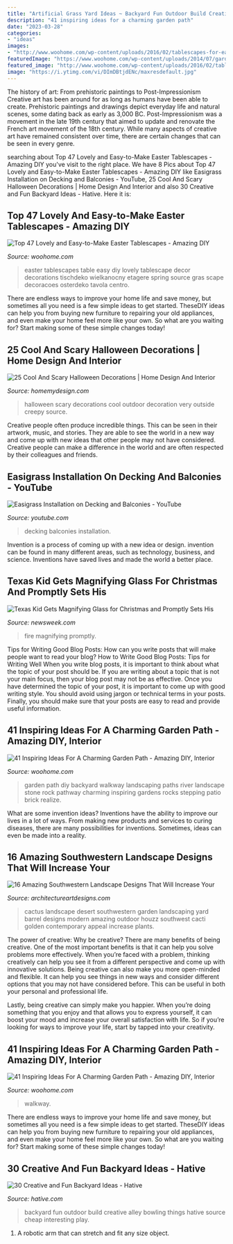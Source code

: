 ```yaml
---
title: "Artificial Grass Yard Ideas ~ Backyard Fun Outdoor Build Creative Alley Bowling Things Hative Source Cheap Interesting Play"
description: "41 inspiring ideas for a charming garden path"
date: "2023-03-28"
categories:
- "ideas"
images:
- "http://www.woohome.com/wp-content/uploads/2016/02/tablescapes-for-easter-03.jpg"
featuredImage: "https://www.woohome.com/wp-content/uploads/2014/07/garden-walkway-ideas-26.jpg"
featured_image: "http://www.woohome.com/wp-content/uploads/2016/02/tablescapes-for-easter-03.jpg"
image: "https://i.ytimg.com/vi/DImDBtjdENc/maxresdefault.jpg"
---
```



The history of art: From prehistoric paintings to Post-Impressionism
Creative art has been around for as long as humans have been able to create. Prehistoric paintings and drawings depict everyday life and natural scenes, some dating back as early as 3,000 BC. Post-Impressionism was a movement in the late 19th century that aimed to update and renovate the French art movement of the 18th century. While many aspects of creative art have remained consistent over time, there are certain changes that can be seen in every genre.

	

		
searching about Top 47 Lovely and Easy-to-Make Easter Tablescapes - Amazing DIY you've visit to the right place. We have 8 Pics about Top 47 Lovely and Easy-to-Make Easter Tablescapes - Amazing DIY like Easigrass Installation on Decking and Balconies - YouTube, 25 Cool And Scary Halloween Decorations | Home Design And Interior and also 30 Creative and Fun Backyard Ideas - Hative. Here it is:
		
    
## Top 47 Lovely And Easy-to-Make Easter Tablescapes - Amazing DIY

<img loading=lazy src="http://www.woohome.com/wp-content/uploads/2016/02/tablescapes-for-easter-03.jpg" onerror="this.onerror=null;this.src='https://tse3.mm.bing.net/th?id=OIP.BLlkrpIoUfHj2knmyx9iyQHaML&amp;pid=15.1';" alt="Top 47 Lovely and Easy-to-Make Easter Tablescapes - Amazing DIY">

_Source: woohome.com_

>easter tablescapes table easy diy lovely tablescape decor decorations tischdeko wielkanocny etagere spring source gras scape decoracoes osterdeko tavola centro. 

	

There are endless ways to improve your home life and save money, but sometimes all you need is a few simple ideas to get started. TheseDIY ideas can help you from buying new furniture to repairing your old appliances, and even make your home feel more like your own. So what are you waiting for? Start making some of these simple changes today!

    
## 25 Cool And Scary Halloween Decorations | Home Design And Interior

<img loading=lazy src="http://homemydesign.com/wp-content/uploads/2014/09/very-scary-outdoor-halloween-decoration.jpg" onerror="this.onerror=null;this.src='https://tse1.mm.bing.net/th?id=OIP.8h9LnNodX2fN2aqvqMtwewHaLE&amp;pid=15.1';" alt="25 Cool And Scary Halloween Decorations | Home Design And Interior">

_Source: homemydesign.com_

>halloween scary decorations cool outdoor decoration very outside creepy source. 

	

Creative people often produce incredible things. This can be seen in their artwork, music, and stories. They are able to see the world in a new way and come up with new ideas that other people may not have considered. Creative people can make a difference in the world and are often respected by their colleagues and friends.

    
## Easigrass Installation On Decking And Balconies - YouTube

<img loading=lazy src="https://i.ytimg.com/vi/DImDBtjdENc/maxresdefault.jpg" onerror="this.onerror=null;this.src='https://tse2.mm.bing.net/th?id=OIP.6uxUchHdD_Zi2wvdhn0U_QHaEK&amp;pid=15.1';" alt="Easigrass Installation on Decking and Balconies - YouTube">

_Source: youtube.com_

>decking balconies installation. 

	

Invention is a process of coming up with a new idea or design. invention can be found in many different areas, such as technology, business, and science. Inventions have saved lives and made the world a better place.

    
## Texas Kid Gets Magnifying Glass For Christmas And Promptly Sets His

<img loading=lazy src="https://d.newsweek.com/en/full/1556619/grass-fire.jpg" onerror="this.onerror=null;this.src='https://tse3.mm.bing.net/th?id=OIP.WJvBpbLew0nGIh34yWPYWgHaE8&amp;pid=15.1';" alt="Texas Kid Gets Magnifying Glass for Christmas and Promptly Sets His">

_Source: newsweek.com_

>fire magnifying promptly. 

	

Tips for Writing Good Blog Posts: How can you write posts that will make people want to read your blog?
How to Write Good Blog Posts: Tips for Writing Well
When you write blog posts, it is important to think about what the topic of your post should be.  If you are writing about a topic that is not your main focus, then your blog post may not be as effective.  Once you have determined the topic of your post, it is important to come up with good writing style.  You should avoid using jargon or technical terms in your posts.  Finally, you should make sure that your posts are easy to read and provide useful information.

    
## 41 Inspiring Ideas For A Charming Garden Path - Amazing DIY, Interior

<img loading=lazy src="http://www.woohome.com/wp-content/uploads/2014/07/garden-walkway-ideas-7.jpg" onerror="this.onerror=null;this.src='https://tse1.mm.bing.net/th?id=OIP.z7RxMdxq1FK6WFPUGFeS6QHaLH&amp;pid=15.1';" alt="41 Inspiring Ideas For A Charming Garden Path - Amazing DIY, Interior">

_Source: woohome.com_

>garden path diy backyard walkway landscaping paths river landscape stone rock pathway charming inspiring gardens rocks stepping patio brick realize. 

	

What are some invention ideas?
Inventions have the ability to improve our lives in a lot of ways. From making new products and services to curing diseases, there are many possibilities for inventions. Sometimes, ideas can even be made into a reality.

    
## 16 Amazing Southwestern Landscape Designs That Will Increase Your

<img loading=lazy src="http://www.architectureartdesigns.com/wp-content/uploads/2016/04/16-Amazing-Southwestern-Landscape-Designs-That-Will-Increase-Your-Outdoor-Appeal-13-630x419.jpg" onerror="this.onerror=null;this.src='https://tse2.mm.bing.net/th?id=OIP.NVN7Kpz-34KOeroOQBuWFAHaE7&amp;pid=15.1';" alt="16 Amazing Southwestern Landscape Designs That Will Increase Your">

_Source: architectureartdesigns.com_

>cactus landscape desert southwestern garden landscaping yard barrel designs modern amazing outdoor houzz southwest cacti golden contemporary appeal increase plants. 

	

The power of creative: Why be creative?
There are many benefits of being creative. One of the most important benefits is that it can help you solve problems more effectively. When you’re faced with a problem, thinking creatively can help you see it from a different perspective and come up with innovative solutions.
Being creative can also make you more open-minded and flexible. It can help you see things in new ways and consider different options that you may not have considered before. This can be useful in both your personal and professional life.

Lastly, being creative can simply make you happier. When you’re doing something that you enjoy and that allows you to express yourself, it can boost your mood and increase your overall satisfaction with life. So if you’re looking for ways to improve your life, start by tapped into your creativity.

    
## 41 Inspiring Ideas For A Charming Garden Path - Amazing DIY, Interior

<img loading=lazy src="https://www.woohome.com/wp-content/uploads/2014/07/garden-walkway-ideas-26.jpg" onerror="this.onerror=null;this.src='https://tse2.mm.bing.net/th?id=OIP.hglvNuxJ-4qQ00gg4roDDQHaJ3&amp;pid=15.1';" alt="41 Inspiring Ideas For A Charming Garden Path - Amazing DIY, Interior">

_Source: woohome.com_

>walkway. 

	

There are endless ways to improve your home life and save money, but sometimes all you need is a few simple ideas to get started. TheseDIY ideas can help you from buying new furniture to repairing your old appliances, and even make your home feel more like your own. So what are you waiting for? Start making some of these simple changes today!

    
## 30 Creative And Fun Backyard Ideas - Hative

<img loading=lazy src="https://hative.com/wp-content/uploads/2015/03/backyard-ideas/2-build-an-outdoor-bowling-alley.jpg" onerror="this.onerror=null;this.src='https://tse4.mm.bing.net/th?id=OIP.kR8Jks7YbIb4M5tyKYHcYQHaJS&amp;pid=15.1';" alt="30 Creative and Fun Backyard Ideas - Hative">

_Source: hative.com_

>backyard fun outdoor build creative alley bowling things hative source cheap interesting play. 

	

1. A robotic arm that can stretch and fit any size object.

